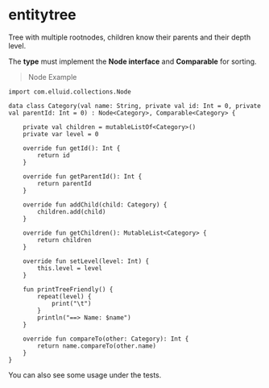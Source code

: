 # entitytree

Tree with multiple rootnodes, children know their parents and their depth level.

The **type** must implement the **Node interface** and **Comparable** for sorting.

> Node Example 

```
import com.elluid.collections.Node

data class Category(val name: String, private val id: Int = 0, private val parentId: Int = 0) : Node<Category>, Comparable<Category> {

    private val children = mutableListOf<Category>()
    private var level = 0

    override fun getId(): Int {
        return id
    }

    override fun getParentId(): Int {
        return parentId
    }

    override fun addChild(child: Category) {
        children.add(child)
    }

    override fun getChildren(): MutableList<Category> {
        return children
    }

    override fun setLevel(level: Int) {
        this.level = level
    }

    fun printTreeFriendly() {
        repeat(level) {
            print("\t")
        }
        println("==> Name: $name")
    }

    override fun compareTo(other: Category): Int {
        return name.compareTo(other.name)
    }
}
```

You can also see some usage under the tests.
